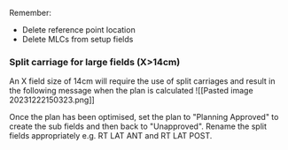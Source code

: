 Remember:

- Delete reference point location
- Delete MLCs from setup fields

### Split carriage for large fields (X>14cm)

An X field size of 14cm will require the use of split carriages and result in the following message when the plan is calculated
![[Pasted image 20231222150323.png]]

Once the plan has been optimised, set the plan to "Planning Approved" to create the sub fields and then back to "Unapproved". Rename the split fields appropriately e.g. RT LAT ANT and RT LAT POST.